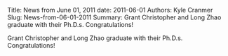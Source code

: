 Title: News from June 01, 2011
date: 2011-06-01
Authors: Kyle Cranmer
Slug: News-from-06-01-2011
Summary:  Grant Christopher and Long Zhao graduate with their Ph.D.s.  Congratulations! 

 

 Grant Christopher and Long Zhao graduate with their Ph.D.s.  Congratulations! 

 